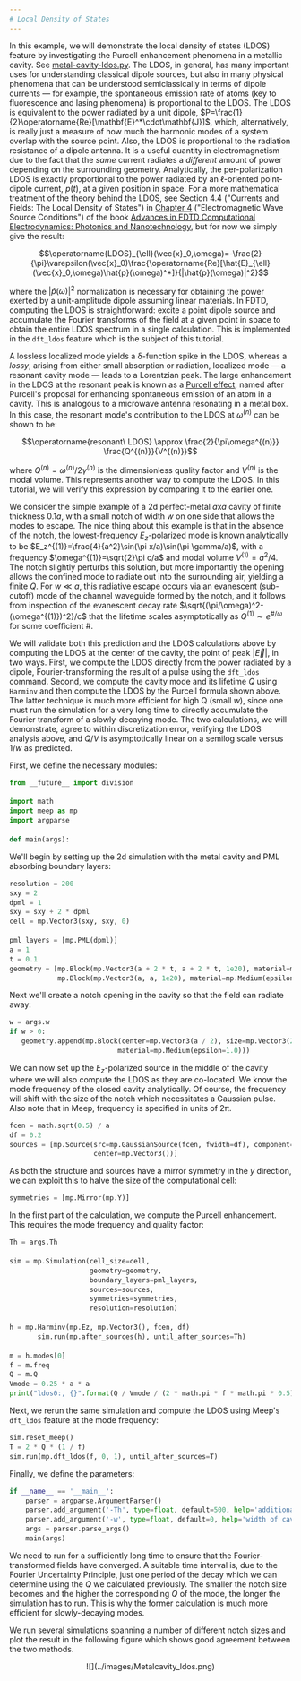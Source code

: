 ```yaml
---
# Local Density of States
---
```


In this example, we will demonstrate the local density of states (LDOS) feature by investigating the Purcell enhancement phenomena in a metallic cavity. See [metal-cavity-ldos.py](https://github.com/stevengj/meep/blob/master/python/examples/metal-cavity-ldos.py). The LDOS, in general, has many important uses for understanding classical dipole sources, but also in many physical phenomena that can be understood semiclassically in terms of dipole currents &mdash; for example, the spontaneous emission rate of atoms (key to fluorescence and lasing phenomena) is proportional to the LDOS. The LDOS is equivalent to the power radiated by a unit dipole, $P=\frac{1}{2}\operatorname{Re}[\mathbf{E}^*\cdot\mathbf{J}]$, which, alternatively, is really just a measure of how much the harmonic modes of a system overlap with the source point. Also, the LDOS is proportional to the radiation resistance of a dipole antenna. It is a useful quantity in electromagnetism due to the fact that the <i>same</i> current radiates a <i>different</i> amount of power depending on the surrounding geometry. Analytically, the per-polarization LDOS is exactly proportional to the power radiated by an $\ell$-oriented point-dipole current, $p(t)$, at a given position in space. For a more mathematical treatment of the theory behind the LDOS, see Section 4.4 ("Currents and Fields: The Local Density of States") in [Chapter 4](http://arxiv.org/abs/arXiv:1301.5366) ("Electromagnetic Wave Source Conditions") of the book [Advances in FDTD Computational Electrodynamics: Photonics and Nanotechnology](https://www.amazon.com/Advances-FDTD-Computational-Electrodynamics-Nanotechnology/dp/1608071707), but for now we simply give the result:

$$\operatorname{LDOS}_{\ell}(\vec{x}_0,\omega)=-\frac{2}{\pi}\varepsilon(\vec{x}_0)\frac{\operatorname{Re}[\hat{E}_{\ell}(\vec{x}_0,\omega)\hat{p}(\omega)^*]}{|\hat{p}(\omega)|^2}$$

where the $|\hat{p}(\omega)|^2$ normalization is necessary for obtaining the power exerted by a unit-amplitude dipole assuming linear materials. In FDTD, computing the LDOS is straightforward: excite a point dipole source and accumulate the Fourier transforms of the field at a given point in space to obtain the entire LDOS spectrum in a single calculation. This is implemented in the `dft_ldos` feature which is the subject of this tutorial.

A lossless localized mode yields a δ-function spike in the LDOS, whereas a <i>lossy</i>, arising from either small absorption or radiation, localized mode &mdash; a resonant cavity mode &mdash; leads to a Lorentzian peak. The large enhancement in the LDOS at the resonant peak is known as a [Purcell effect](https://en.wikipedia.org/wiki/Purcell_effect), named after Purcell's proposal for enhancing spontaneous emission of an atom in a cavity. This is analogous to a microwave antenna resonating in a metal box. In this case, the resonant mode's contribution to the LDOS at $\omega^{(n)}$ can be shown to be:

$$\operatorname{resonant\ LDOS} \approx \frac{2}{\pi\omega^{(n)}} \frac{Q^{(n)}}{V^{(n)}}$$

where $Q^{(n)}=\omega^{(n)}/2\gamma^{(n)}$ is the dimensionless quality factor and $V^{(n)}$ is the modal volume. This represents another way to compute the LDOS. In this tutorial, we will verify this expression by comparing it to the earlier one.

We consider the simple example of a 2d perfect-metal $a$x$a$ cavity of finite thickness 0.1$a$, with a small notch of width $w$ on one side that allows the modes to escape. The nice thing about this example is that in the absence of the notch, the lowest-frequency $E_z$-polarized mode is known analytically to be $E_z^{(1)}=\frac{4}{a^2}\sin(\pi x/a)\sin(\pi \gamma/a)$, with a frequency $\omega^{(1)}=\sqrt{2}\pi c/a$ and modal volume $V^{(1)}=a^2/4$. The notch slightly perturbs this solution, but more importantly the opening allows the confined mode to radiate out into the surrounding air, yielding a finite $Q$. For $w \ll a$, this radiative escape occurs via an evanescent (sub-cutoff) mode of the channel waveguide formed by the notch, and it follows from inspection of the evanescent decay rate $\sqrt{(\pi/\omega)^2-(\omega^{(1)})^2}/c$ that the lifetime scales asymptotically as $Q^{(1)} \sim e^{\#/\omega}$ for some coefficient \#.

We will validate both this prediction and the LDOS calculations above by computing the LDOS at the center of the cavity, the point of peak $|\vec{E}|$, in two ways. First, we compute the LDOS directly from the power radiated by a dipole, Fourier-transforming the result of a pulse using the `dft_ldos` command. Second, we compute the cavity mode and its lifetime $Q$ using `Harminv` and then compute the LDOS by the Purcell formula shown above. The latter technique is much more efficient for high Q (small $w$), since one must run the simulation for a very long time to directly accumulate the Fourier transform of a slowly-decaying mode. The two calculations, we will demonstrate, agree to within discretization error, verifying the LDOS analysis above, and $Q/V$ is asymptotically linear on a semilog scale versus $1/w$ as predicted.

First, we define the necessary modules:

```py
from __future__ import division

import math
import meep as mp
import argparse

def main(args):
```

We'll begin by setting up the 2d simulation with the metal cavity and PML absorbing boundary layers:

```py
resolution = 200
sxy = 2
dpml = 1
sxy = sxy + 2 * dpml
cell = mp.Vector3(sxy, sxy, 0)

pml_layers = [mp.PML(dpml)]
a = 1
t = 0.1
geometry = [mp.Block(mp.Vector3(a + 2 * t, a + 2 * t, 1e20), material=mp.Medium(epsilon=-1e20)),
            mp.Block(mp.Vector3(a, a, 1e20), material=mp.Medium(epsilon=1.0))]
```

Next we'll create a notch opening in the cavity so that the field can radiate away:

```py
w = args.w
if w > 0:
   geometry.append(mp.Block(center=mp.Vector3(a / 2), size=mp.Vector3(2 * t, w, 1e20),
                           material=mp.Medium(epsilon=1.0)))
```

We can now set up the $E_z$-polarized source in the middle of the cavity where we will also compute the LDOS as they are co-located. We know the mode frequency of the closed cavity analytically. Of course, the frequency will shift with the size of the notch which necessitates a Gaussian pulse. Also note that in Meep, frequency is specified in units of 2π.

```py
fcen = math.sqrt(0.5) / a
df = 0.2
sources = [mp.Source(src=mp.GaussianSource(fcen, fwidth=df), component=mp.Ez,
                     center=mp.Vector3())]
```

As both the structure and sources have a mirror symmetry in the $y$ direction, we can exploit this to halve the size of the computational cell:

```py
symmetries = [mp.Mirror(mp.Y)]
```

In the first part of the calculation, we compute the Purcell enhancement. This requires the mode frequency and quality factor:

```py
Th = args.Th

sim = mp.Simulation(cell_size=cell,
                    geometry=geometry,
                    boundary_layers=pml_layers,
                    sources=sources,
                    symmetries=symmetries,
                    resolution=resolution)

h = mp.Harminv(mp.Ez, mp.Vector3(), fcen, df)
       sim.run(mp.after_sources(h), until_after_sources=Th)

m = h.modes[0]
f = m.freq
Q = m.Q
Vmode = 0.25 * a * a
print("ldos0:, {}".format(Q / Vmode / (2 * math.pi * f * math.pi * 0.5)))
```

Next, we rerun the same simulation and compute the LDOS using Meep's `dft_ldos` feature at the mode frequency:

```py
sim.reset_meep()
T = 2 * Q * (1 / f)
sim.run(mp.dft_ldos(f, 0, 1), until_after_sources=T)
```

Finally, we define the parameters:
```py
if __name__ == '__main__':
    parser = argparse.ArgumentParser()
    parser.add_argument('-Th', type=float, default=500, help='additional time after source has turned off to accumulate Harminv data')
    parser.add_argument('-w', type=float, default=0, help='width of cavity opening')
    args = parser.parse_args()
    main(args)
```

We need to run for a sufficiently long time to ensure that the Fourier-transformed fields have converged. A suitable time interval is, due to the Fourier Uncertainty Principle, just one period of the decay which we can determine using the $Q$ we calculated previously. The smaller the notch size becomes and the higher the corresponding $Q$ of the mode, the longer the simulation has to run. This is why the former calculation is much more efficient for slowly-decaying modes.

We run several simulations spanning a number of different notch sizes and plot the result in the following figure which shows good agreement between the two methods.

<center>
![](../images/Metalcavity_ldos.png)
</center>